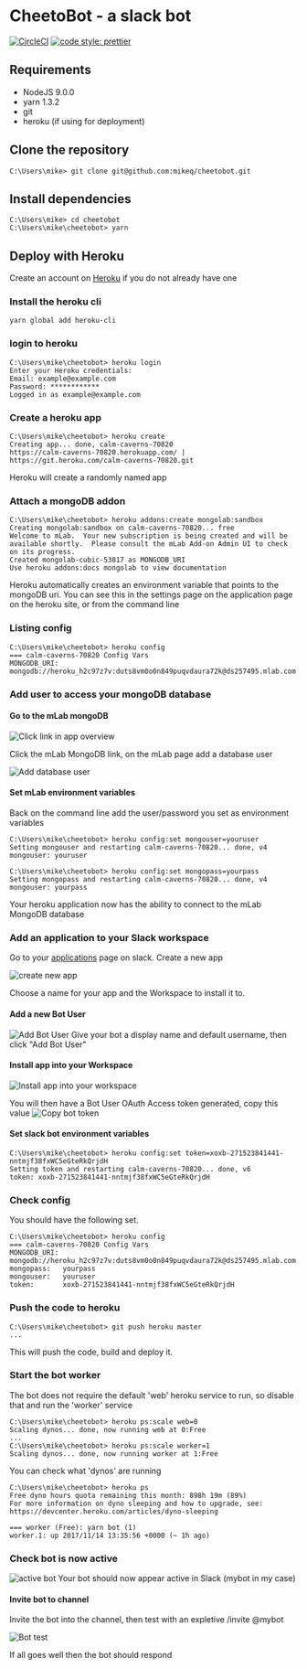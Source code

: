 # CheetoBot - a slack bot

[![CircleCI](https://circleci.com/gh/mikeq/cheetobot/tree/master.svg?style=shield&circle-token=:circle-token)](https://circleci.com/gh/mikeq/cheetobot/tree/master)
[![code style: prettier](https://img.shields.io/badge/code_style-prettier-ff69b4.svg?style=flat-square)](https://github.com/prettier/prettier)

## Requirements
- NodeJS 9.0.0
- yarn 1.3.2
- git
- heroku (if using for deployment)

## Clone the repository
```
C:\Users\mike> git clone git@github.com:mikeq/cheetobot.git
```

## Install dependencies
```
C:\Users\mike> cd cheetobot
C:\Users\mike\cheetobot> yarn
```

## Deploy with Heroku
Create an account on [Heroku](https://dashboard.heroku.com/) if you do not already have one

### Install the heroku cli
```
yarn global add heroku-cli
```

### login to heroku
```
C:\Users\mike\cheetobot> heroku login
Enter your Heroku credentials:       
Email: example@example.com      
Password: ************               
Logged in as example@example.com
```
### Create a heroku app
```
C:\Users\mike\cheetobot> heroku create
Creating app... done, calm-caverns-70820                                                 
https://calm-caverns-70820.herokuapp.com/ | https://git.heroku.com/calm-caverns-70820.git
```
Heroku will create a randomly named app

### Attach a mongoDB addon
```
C:\Users\mike\cheetobot> heroku addons:create mongolab:sandbox
Creating mongolab:sandbox on calm-caverns-70820... free
Welcome to mLab.  Your new subscription is being created and will be available shortly.  Please consult the mLab Add-on Admin UI to check on its progress.
Created mongolab-cubic-53817 as MONGODB_URI
Use heroku addons:docs mongolab to view documentation
```
Heroku automatically creates an environment variable that points to the mongoDB uri.
You can see this in the settings page on the application page on the heroku site, or
from the command line

### Listing config
```
C:\Users\mike\cheetobot> heroku config
=== calm-caverns-70820 Config Vars
MONGODB_URI: mongodb://heroku_h2c97z7v:duts8vm0o0n849puqvdaura72k@ds257495.mlab.com:57495/heroku_h2c97z7v
```

### Add user to access your mongoDB database

#### Go to the mLab mongoDB
![Click link in app overview](images/heroku-mlab-link.png)

Click the mLab MongoDB link, on the mLab page add a database user

![Add database user](images/mlab-db-users.png)

#### Set mLab environment variables
Back on the command line add the user/password you set as environment variables
```
C:\Users\mike\cheetobot> heroku config:set mongouser=youruser
Setting mongouser and restarting calm-caverns-70820... done, v4
mongouser: youruser
```
```
C:\Users\mike\cheetobot> heroku config:set mongopass=yourpass
Setting mongopass and restarting calm-caverns-70820... done, v4
mongouser: yourpass
```
Your heroku application now has the ability to connect to the mLab MongoDB database

### Add an application to your Slack workspace
Go to your [applications](https://api.slack.com/apps) page on slack. Create a new app

![create new app](images/slack-create-app.png)

Choose a name for your app and the Workspace to install it to.

#### Add a new Bot User
![Add Bot User](images/slack-add-bot.png)
Give your bot a display name and default username, then click "Add Bot User"

#### Install app into your Workspace
![Install app into your workspace](images/slack-install-app.png)

You will then have a Bot User OAuth Access token generated, copy this value
![Copy bot token](images/slack-bot-token.png)

#### Set slack bot environment variables
```
C:\Users\mike\cheetobot> heroku config:set token=xoxb-271523841441-nntmjf38fxWC5eGteRkQrjdH
Setting token and restarting calm-caverns-70820... done, v6
token: xoxb-271523841441-nntmjf38fxWC5eGteRkQrjdH
```

### Check config
You should have the following set.
```
C:\Users\mike\cheetobot> heroku config
=== calm-caverns-70820 Config Vars
MONGODB_URI: mongodb://heroku_h2c97z7v:duts8vm0o0n849puqvdaura72k@ds257495.mlab.com:57495/heroku_h2c97z7v
mongopass:   yourpass
mongouser:   youruser
token:       xoxb-271523841441-nntmjf38fxWC5eGteRkQrjdH
```

### Push the code to heroku
```
C:\Users\mike\cheetobot> git push heroku master
...
```
This will push the code, build and deploy it.

### Start the bot worker
The bot does not require the default 'web' heroku service to run, so disable that and run the
'worker' service
```
C:\Users\mike\cheetobot> heroku ps:scale web=0
Scaling dynos... done, now running web at 0:Free
...
C:\Users\mike\cheetobot> heroku ps:scale worker=1
Scaling dynos... done, now running worker at 1:Free
```

You can check what 'dynos' are running
```
C:\Users\mike\cheetobot> heroku ps
Free dyno hours quota remaining this month: 898h 19m (89%)
For more information on dyno sleeping and how to upgrade, see:
https://devcenter.heroku.com/articles/dyno-sleeping

=== worker (Free): yarn bot (1)
worker.1: up 2017/11/14 13:35:56 +0000 (~ 1h ago)
```

### Check bot is now active
![active bot](images/slack-active-bot.png)
Your bot should now appear active in Slack (mybot in my case)

#### Invite bot to channel
Invite the bot into the channel, then test with an expletive
/invite @mybot

![Bot test](images/slack-success.png)

If all goes well then the bot should respond

